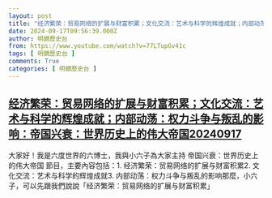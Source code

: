 ```yaml
---
layout: post
title: "经济繁荣：贸易网络的扩展与财富积累；文化交流：艺术与科学的辉煌成就；内部动荡：权力斗争与叛乱的影响：帝国兴衰：世界历史上的伟大帝国20240917"
date: 2024-09-17T09:56:39.000Z
author: 明鏡歷史台
from: https://www.youtube.com/watch?v=77LTupGv41c
tags: [ 明鏡歷史台 ]
comments: True
categories: [ 明鏡歷史台 ]
---
```

<!--1726566999000-->
[经济繁荣：贸易网络的扩展与财富积累；文化交流：艺术与科学的辉煌成就；内部动荡：权力斗争与叛乱的影响：帝国兴衰：世界历史上的伟大帝国20240917](https://www.youtube.com/watch?v=77LTupGv41c)
------

<div>
大家好！我是六度世界的六博士，我與小六子為大家主持 帝国兴衰：世界历史上的伟大帝国 節目，主要內容包括：1. 经济繁荣：贸易网络的扩展与财富积累2. 文化交流：艺术与科学的辉煌成就3. 内部动荡：权力斗争与叛乱的影响那麼，小六子，可以先跟我們說說「经济繁荣：贸易网络的扩展与财富积累」
</div>
